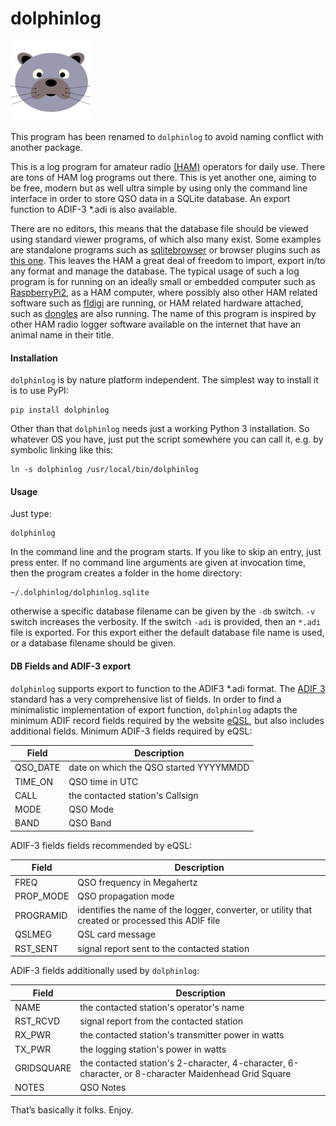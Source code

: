 # dolphinlog
<img src="https://github.com/xaratustrah/dolphinlog/raw/main/rsrc/dolphin.png" width=“128”>

This program has been renamed to `dolphinlog` to avoid naming conflict with another package.

This is a log program for amateur radio [(HAM)](https://en.wikipedia.org/wiki/Amateur_radio) operators for daily use. There are tons of HAM log programs out there. This is yet another one, aiming to be free, modern but as well ultra simple by using only the command line interface in order to store QSO data in a SQLite database. An export function to ADIF-3 \*.adi is also available.

There are no editors, this means that the database file should be viewed using standard viewer programs, of which also many exist. Some examples are standalone programs such as [sqlitebrowser](https://github.com/sqlitebrowser/sqlitebrowser) or browser plugins such as [this one](https://addons.mozilla.org/en-US/firefox/addon/sqlite-manager/). This leaves the HAM a great deal of freedom to import, export in/to any format and manage the database. The typical usage of such a log program is for running on an ideally small or embedded computer such as [RaspberryPi2](https://en.wikipedia.org/wiki/Raspberry_Pi), as a HAM computer, where possibly also other HAM related software such as [fldigi](https://sourceforge.net/projects/fldigi/) are running, or HAM related hardware attached, such as [dongles](http://www.funcubedongle.com/) are also running. The name of this program is inspired by other HAM radio logger software available on the internet that have an animal name
in their title.

#### Installation

`dolphinlog` is by nature platform independent. The simplest way to install it is to use PyPI:

    pip install dolphinlog

Other than that `dolphinlog` needs just a working Python 3 installation. So whatever OS you have, just put the script
somewhere you can call it, e.g. by symbolic linking like this:
 
    ln -s dolphinlog /usr/local/bin/dolphinlog

#### Usage
Just type:

    dolphinlog
    
In the command line and the program starts. If you like to skip an entry, just press enter. If no command line arguments are given at invocation time, then the program creates a folder in the home directory:

    ~/.dolphinlog/dolphinlog.sqlite

otherwise a specific database filename can be given by the `-db` switch. `-v` switch increases the verbosity. If the switch `-adi` is provided, then an `*.adi` file is exported. For this export either the default database file name is used, or a database filename should be given.

#### DB Fields and ADIF-3 export


`dolphinlog` supports export to function to the ADIF3 \*.adi format. The [ADIF 3](http://adif.org/) standard has a very comprehensive list of fields. In order to find a minimalistic implementation of export function, `dolphinlog` adapts the minimum ADIF record fields required by the website [eQSL](https://www.eqsl.cc), but also includes additional fields. Minimum ADIF-3 fields required by eQSL:

|Field  |  Description|
|-------|-------------|
|QSO_DATE| date on which the QSO started YYYYMMDD|
|TIME_ON| QSO time in UTC|
|CALL| the contacted station's Callsign|
|MODE| QSO Mode|
|BAND| QSO Band|

ADIF-3 fields fields recommended by eQSL:

|Field  |  Description|
|-------|-------------|
|FREQ| QSO frequency in Megahertz|
|PROP_MODE| QSO propagation mode|
|PROGRAMID| identifies the name of the logger, converter, or utility that created or processed this ADIF file|
|QSLMEG| QSL card message|
|RST_SENT| signal report sent to the contacted station|


ADIF-3 fields additionally used by `dolphinlog`:

|Field  |  Description|
|-------|-------------|
| NAME | the contacted station's operator's name |
| RST_RCVD | signal report from the contacted station|
|RX_PWR | the contacted station's transmitter power in watts|
|TX_PWR | the logging station's power in watts|
|GRIDSQUARE | the contacted station's 2-character, 4-character, 6-character, or 8-character Maidenhead Grid Square|
|NOTES | QSO Notes|


That’s basically it folks. Enjoy.
